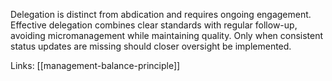 Delegation is distinct from abdication and requires ongoing engagement. Effective delegation combines clear standards with regular follow-up, avoiding micromanagement while maintaining quality. Only when consistent status updates are missing should closer oversight be implemented.

Links: [[management-balance-principle]]
